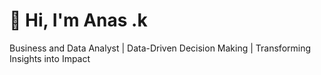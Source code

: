 # 👋 Hi, I'm Anas .k   
Business and Data Analyst | Data-Driven Decision Making | Transforming Insights into Impact  
